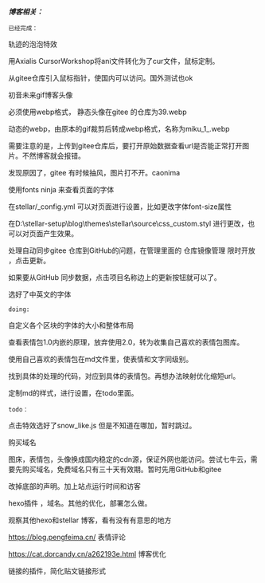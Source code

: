 ***博客相关：***

`已经完成：`

轨迹的泡泡特效

 用Axialis CursorWorkshop将ani文件转化为了cur文件，鼠标定制。

从gitee仓库引入鼠标指针，使国内可以访问。国外测试也ok

初音未来gif博客头像 

必须使用webp格式，  静态头像在gitee 的仓库为39.webp

动态的webp，由原本的gif裁剪后转成webp格式，名称为miku_1_.webp

需要注意的是，上传到gitee仓库后，要打开原始数据查看url是否能正常打开图片。不然博客就会报错。

发现原因了，gitee 有时候抽风，图片打不开。caonima 

 

使用fonts ninja 来查看页面的字体



在stellar/_config.yml  可以对页面进行设置，比如更改字体font-size属性

在D:\stellar-setup\blog\themes\stellar\source\css\_custom.styl 进行更改，也可以对页面产生效果。



处理自动同步gitee 仓库到GitHub的问题，在管理里面的      仓库镜像管理       限时开放 ，点击更新。

如果要从GitHub 同步数据，点击项目名称边上的更新按钮就可以了。



选好了中英文的字体





`doing:`

自定义各个区块的字体的大小和整体布局

 

查看表情包1.0内嵌的原理，放弃使用2.0，转为收集自己喜欢的表情包图库。

使用自己喜欢的表情包在md文件里，使表情和文字同级别。

找到具体的处理的代码，对应到具体的表情包。再想办法映射优化缩短url。



定制md的样式，进行设置，在todo里面。



`todo：`

点击特效选好了snow_like.js 但是不知道在哪加，暂时跳过。

购买域名

图床，表情包，头像换成国内稳定的cdn源，保证外网也能访问。尝试七牛云，需要先购买域名，免费域名只有三十天有效期。暂时先用GitHub和gitee

改掉底部的声明。加上站点运行时间和访客

hexo插件 ，域名。其他的优化，部署怎么做。

观察其他hexo和stellar 博客，看有没有有意思的地方

 https://blog.pengfeima.cn/ 表情评论

https://cat.dorcandy.cn/a262193e.html 博客优化

链接的插件，简化贴文链接形式